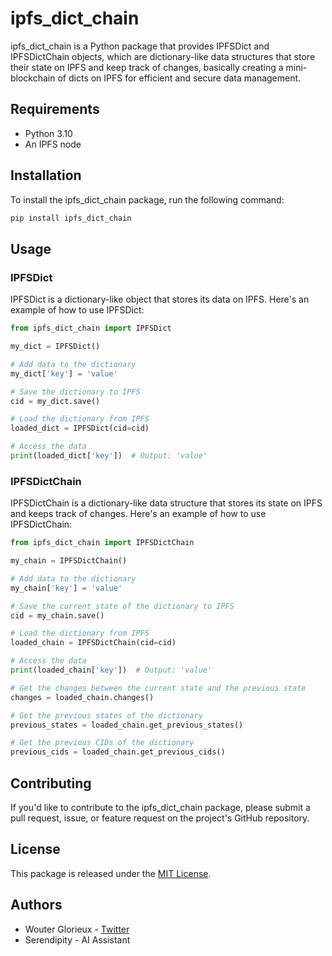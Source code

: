 # ipfs_dict_chain

ipfs_dict_chain is a Python package that provides IPFSDict and IPFSDictChain objects, which are dictionary-like data structures that store their state on IPFS and keep track of changes, basically creating a mini-blockchain of dicts on IPFS for efficient and secure data management.

## Requirements

- Python 3.10
- An IPFS node

## Installation

To install the ipfs_dict_chain package, run the following command:

```bash
pip install ipfs_dict_chain
```

## Usage

### IPFSDict

IPFSDict is a dictionary-like object that stores its data on IPFS. Here's an example of how to use IPFSDict:

```python
from ipfs_dict_chain import IPFSDict

my_dict = IPFSDict()

# Add data to the dictionary
my_dict['key'] = 'value'

# Save the dictionary to IPFS
cid = my_dict.save()

# Load the dictionary from IPFS
loaded_dict = IPFSDict(cid=cid)

# Access the data
print(loaded_dict['key'])  # Output: 'value'
```

### IPFSDictChain

IPFSDictChain is a dictionary-like data structure that stores its state on IPFS and keeps track of changes. Here's an example of how to use IPFSDictChain:

```python
from ipfs_dict_chain import IPFSDictChain

my_chain = IPFSDictChain()

# Add data to the dictionary
my_chain['key'] = 'value'

# Save the current state of the dictionary to IPFS
cid = my_chain.save()

# Load the dictionary from IPFS
loaded_chain = IPFSDictChain(cid=cid)

# Access the data
print(loaded_chain['key'])  # Output: 'value'

# Get the changes between the current state and the previous state
changes = loaded_chain.changes()

# Get the previous states of the dictionary
previous_states = loaded_chain.get_previous_states()

# Get the previous CIDs of the dictionary
previous_cids = loaded_chain.get_previous_cids()
```

## Contributing

If you'd like to contribute to the ipfs_dict_chain package, please submit a pull request, issue, or feature request on the project's GitHub repository.

## License

This package is released under the [MIT License](LICENSE).

## Authors

- Wouter Glorieux - [Twitter](https://twitter.com/WouterGlorieux)
- Serendipity - AI Assistant
